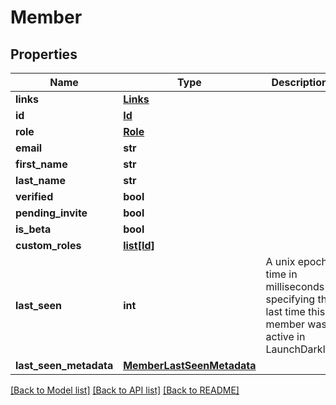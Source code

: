 # Member

## Properties
Name | Type | Description | Notes
------------ | ------------- | ------------- | -------------
**links** | [**Links**](Links.md) |  | [optional] 
**id** | [**Id**](Id.md) |  | [optional] 
**role** | [**Role**](Role.md) |  | [optional] 
**email** | **str** |  | [optional] 
**first_name** | **str** |  | [optional] 
**last_name** | **str** |  | [optional] 
**verified** | **bool** |  | [optional] 
**pending_invite** | **bool** |  | [optional] 
**is_beta** | **bool** |  | [optional] 
**custom_roles** | [**list[Id]**](Id.md) |  | [optional] 
**last_seen** | **int** | A unix epoch time in milliseconds specifying the last time this member was active in LaunchDarkly. | [optional] 
**last_seen_metadata** | [**MemberLastSeenMetadata**](MemberLastSeenMetadata.md) |  | [optional] 

[[Back to Model list]](../README.md#documentation-for-models) [[Back to API list]](../README.md#documentation-for-api-endpoints) [[Back to README]](../README.md)


